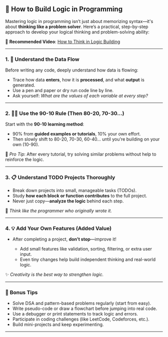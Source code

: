 

## 🧠 How to Build Logic in Programming

Mastering logic in programming isn’t just about memorizing syntax—it's about **thinking like a problem solver**. Here’s a practical, step-by-step approach to develop your logical thinking and problem-solving ability:

🔗 **Recommended Video**: [How to Think in Logic Building](https://www.youtube.com/watch?v=HbNfCM4ilBQ)

---

### 1. 🔄 **Understand the Data Flow**

Before writing any code, deeply understand how data is flowing:

* Trace how data **enters**, how it is **processed**, and what **output** is generated.
* Use a pen and paper or dry run code line by line.
* Ask yourself: *What are the values of each variable at every step?*

---

### 2. 🧑‍🏫 **Use the 90-10 Rule (Then 80-20, 70-30…)**

Start with the **90-10 learning method**:

* 90% from **guided examples or tutorials**, 10% your own effort.
* Then slowly shift to 80-20, 70-30, 60-40... until you're building on your own (10-90).

📝 *Pro Tip*: After every tutorial, try solving similar problems without help to reinforce the logic.

---

### 3. 📋 **Understand TODO Projects Thoroughly**

* Break down projects into small, manageable tasks (TODOs).
* Study **how each block or function contributes** to the full project.
* Never just copy—**analyze the logic** behind each step.

🧠 *Think like the programmer who originally wrote it.*

---

### 4. 💡 **Add Your Own Features (Added Value)**

* After completing a project, **don’t stop**—improve it!

  * Add small features like validation, sorting, filtering, or extra user input.
  * Even tiny changes help build independent thinking and real-world logic.

✨ *Creativity is the best way to strengthen logic.*

---

### 🌱 **Bonus Tips**

* Solve DSA and pattern-based problems regularly (start from easy).
* Write pseudo-code or draw a flowchart before jumping into real code.
* Use a debugger or print statements to track logic and errors.
* Participate in coding challenges (like LeetCode, Codeforces, etc.).
* Build mini-projects and keep experimenting.

---
